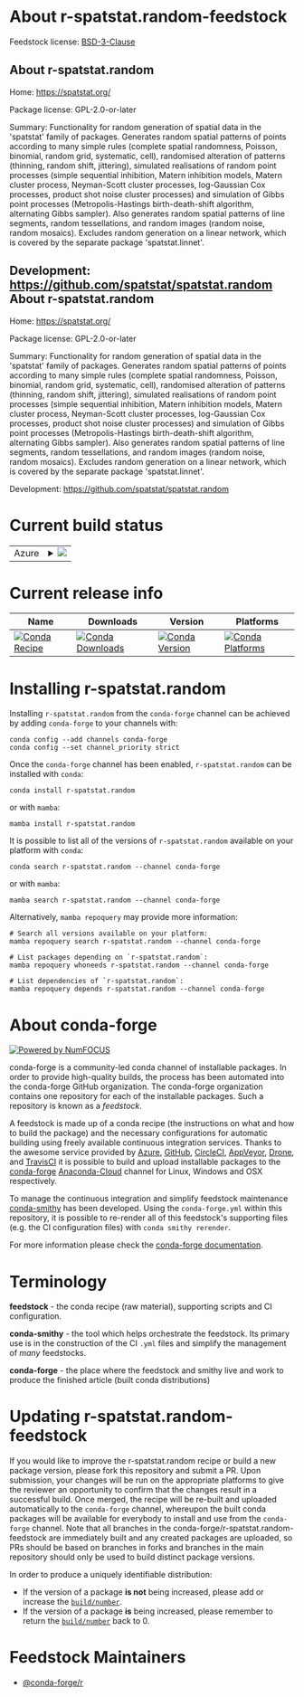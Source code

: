 About r-spatstat.random-feedstock
=================================

Feedstock license: [BSD-3-Clause](https://github.com/conda-forge/r-spatstat.random-feedstock/blob/main/LICENSE.txt)

About r-spatstat.random
-----------------------

Home: https://spatstat.org/

Package license: GPL-2.0-or-later

Summary: Functionality for random generation of spatial data in the 'spatstat' family of packages. Generates random spatial patterns of points according to many simple rules (complete spatial randomness, Poisson, binomial, random grid, systematic, cell), randomised alteration of patterns (thinning, random shift, jittering),  simulated realisations of random point processes (simple sequential inhibition, Matern inhibition models, Matern cluster process, Neyman-Scott cluster processes, log-Gaussian Cox processes, product shot noise cluster processes) and simulation of Gibbs point processes (Metropolis-Hastings birth-death-shift algorithm, alternating Gibbs sampler). Also generates random spatial patterns of line segments, random tessellations, and random images (random noise, random mosaics). Excludes random generation on a linear network, which is covered by the separate package 'spatstat.linnet'.

Development: https://github.com/spatstat/spatstat.random
About r-spatstat.random
-----------------------

Home: https://spatstat.org/

Package license: GPL-2.0-or-later

Summary: Functionality for random generation of spatial data in the 'spatstat' family of packages. Generates random spatial patterns of points according to many simple rules (complete spatial randomness, Poisson, binomial, random grid, systematic, cell), randomised alteration of patterns (thinning, random shift, jittering),  simulated realisations of random point processes (simple sequential inhibition, Matern inhibition models, Matern cluster process, Neyman-Scott cluster processes, log-Gaussian Cox processes, product shot noise cluster processes) and simulation of Gibbs point processes (Metropolis-Hastings birth-death-shift algorithm, alternating Gibbs sampler). Also generates random spatial patterns of line segments, random tessellations, and random images (random noise, random mosaics). Excludes random generation on a linear network, which is covered by the separate package 'spatstat.linnet'.

Development: https://github.com/spatstat/spatstat.random

Current build status
====================


<table>
    
  <tr>
    <td>Azure</td>
    <td>
      <details>
        <summary>
          <a href="https://dev.azure.com/conda-forge/feedstock-builds/_build/latest?definitionId=15512&branchName=main">
            <img src="https://dev.azure.com/conda-forge/feedstock-builds/_apis/build/status/r-spatstat.random-feedstock?branchName=main">
          </a>
        </summary>
        <table>
          <thead><tr><th>Variant</th><th>Status</th></tr></thead>
          <tbody><tr>
              <td>linux_64_r_base4.2</td>
              <td>
                <a href="https://dev.azure.com/conda-forge/feedstock-builds/_build/latest?definitionId=15512&branchName=main">
                  <img src="https://dev.azure.com/conda-forge/feedstock-builds/_apis/build/status/r-spatstat.random-feedstock?branchName=main&jobName=linux&configuration=linux%20linux_64_r_base4.2" alt="variant">
                </a>
              </td>
            </tr><tr>
              <td>linux_64_r_base4.3</td>
              <td>
                <a href="https://dev.azure.com/conda-forge/feedstock-builds/_build/latest?definitionId=15512&branchName=main">
                  <img src="https://dev.azure.com/conda-forge/feedstock-builds/_apis/build/status/r-spatstat.random-feedstock?branchName=main&jobName=linux&configuration=linux%20linux_64_r_base4.3" alt="variant">
                </a>
              </td>
            </tr><tr>
              <td>osx_64_r_base4.2</td>
              <td>
                <a href="https://dev.azure.com/conda-forge/feedstock-builds/_build/latest?definitionId=15512&branchName=main">
                  <img src="https://dev.azure.com/conda-forge/feedstock-builds/_apis/build/status/r-spatstat.random-feedstock?branchName=main&jobName=osx&configuration=osx%20osx_64_r_base4.2" alt="variant">
                </a>
              </td>
            </tr><tr>
              <td>osx_64_r_base4.3</td>
              <td>
                <a href="https://dev.azure.com/conda-forge/feedstock-builds/_build/latest?definitionId=15512&branchName=main">
                  <img src="https://dev.azure.com/conda-forge/feedstock-builds/_apis/build/status/r-spatstat.random-feedstock?branchName=main&jobName=osx&configuration=osx%20osx_64_r_base4.3" alt="variant">
                </a>
              </td>
            </tr><tr>
              <td>osx_arm64_r_base4.2</td>
              <td>
                <a href="https://dev.azure.com/conda-forge/feedstock-builds/_build/latest?definitionId=15512&branchName=main">
                  <img src="https://dev.azure.com/conda-forge/feedstock-builds/_apis/build/status/r-spatstat.random-feedstock?branchName=main&jobName=osx&configuration=osx%20osx_arm64_r_base4.2" alt="variant">
                </a>
              </td>
            </tr><tr>
              <td>osx_arm64_r_base4.3</td>
              <td>
                <a href="https://dev.azure.com/conda-forge/feedstock-builds/_build/latest?definitionId=15512&branchName=main">
                  <img src="https://dev.azure.com/conda-forge/feedstock-builds/_apis/build/status/r-spatstat.random-feedstock?branchName=main&jobName=osx&configuration=osx%20osx_arm64_r_base4.3" alt="variant">
                </a>
              </td>
            </tr><tr>
              <td>win_64</td>
              <td>
                <a href="https://dev.azure.com/conda-forge/feedstock-builds/_build/latest?definitionId=15512&branchName=main">
                  <img src="https://dev.azure.com/conda-forge/feedstock-builds/_apis/build/status/r-spatstat.random-feedstock?branchName=main&jobName=win&configuration=win%20win_64_" alt="variant">
                </a>
              </td>
            </tr>
          </tbody>
        </table>
      </details>
    </td>
  </tr>
</table>

Current release info
====================

| Name | Downloads | Version | Platforms |
| --- | --- | --- | --- |
| [![Conda Recipe](https://img.shields.io/badge/recipe-r--spatstat.random-green.svg)](https://anaconda.org/conda-forge/r-spatstat.random) | [![Conda Downloads](https://img.shields.io/conda/dn/conda-forge/r-spatstat.random.svg)](https://anaconda.org/conda-forge/r-spatstat.random) | [![Conda Version](https://img.shields.io/conda/vn/conda-forge/r-spatstat.random.svg)](https://anaconda.org/conda-forge/r-spatstat.random) | [![Conda Platforms](https://img.shields.io/conda/pn/conda-forge/r-spatstat.random.svg)](https://anaconda.org/conda-forge/r-spatstat.random) |

Installing r-spatstat.random
============================

Installing `r-spatstat.random` from the `conda-forge` channel can be achieved by adding `conda-forge` to your channels with:

```
conda config --add channels conda-forge
conda config --set channel_priority strict
```

Once the `conda-forge` channel has been enabled, `r-spatstat.random` can be installed with `conda`:

```
conda install r-spatstat.random
```

or with `mamba`:

```
mamba install r-spatstat.random
```

It is possible to list all of the versions of `r-spatstat.random` available on your platform with `conda`:

```
conda search r-spatstat.random --channel conda-forge
```

or with `mamba`:

```
mamba search r-spatstat.random --channel conda-forge
```

Alternatively, `mamba repoquery` may provide more information:

```
# Search all versions available on your platform:
mamba repoquery search r-spatstat.random --channel conda-forge

# List packages depending on `r-spatstat.random`:
mamba repoquery whoneeds r-spatstat.random --channel conda-forge

# List dependencies of `r-spatstat.random`:
mamba repoquery depends r-spatstat.random --channel conda-forge
```


About conda-forge
=================

[![Powered by
NumFOCUS](https://img.shields.io/badge/powered%20by-NumFOCUS-orange.svg?style=flat&colorA=E1523D&colorB=007D8A)](https://numfocus.org)

conda-forge is a community-led conda channel of installable packages.
In order to provide high-quality builds, the process has been automated into the
conda-forge GitHub organization. The conda-forge organization contains one repository
for each of the installable packages. Such a repository is known as a *feedstock*.

A feedstock is made up of a conda recipe (the instructions on what and how to build
the package) and the necessary configurations for automatic building using freely
available continuous integration services. Thanks to the awesome service provided by
[Azure](https://azure.microsoft.com/en-us/services/devops/), [GitHub](https://github.com/),
[CircleCI](https://circleci.com/), [AppVeyor](https://www.appveyor.com/),
[Drone](https://cloud.drone.io/welcome), and [TravisCI](https://travis-ci.com/)
it is possible to build and upload installable packages to the
[conda-forge](https://anaconda.org/conda-forge) [Anaconda-Cloud](https://anaconda.org/)
channel for Linux, Windows and OSX respectively.

To manage the continuous integration and simplify feedstock maintenance
[conda-smithy](https://github.com/conda-forge/conda-smithy) has been developed.
Using the ``conda-forge.yml`` within this repository, it is possible to re-render all of
this feedstock's supporting files (e.g. the CI configuration files) with ``conda smithy rerender``.

For more information please check the [conda-forge documentation](https://conda-forge.org/docs/).

Terminology
===========

**feedstock** - the conda recipe (raw material), supporting scripts and CI configuration.

**conda-smithy** - the tool which helps orchestrate the feedstock.
                   Its primary use is in the construction of the CI ``.yml`` files
                   and simplify the management of *many* feedstocks.

**conda-forge** - the place where the feedstock and smithy live and work to
                  produce the finished article (built conda distributions)


Updating r-spatstat.random-feedstock
====================================

If you would like to improve the r-spatstat.random recipe or build a new
package version, please fork this repository and submit a PR. Upon submission,
your changes will be run on the appropriate platforms to give the reviewer an
opportunity to confirm that the changes result in a successful build. Once
merged, the recipe will be re-built and uploaded automatically to the
`conda-forge` channel, whereupon the built conda packages will be available for
everybody to install and use from the `conda-forge` channel.
Note that all branches in the conda-forge/r-spatstat.random-feedstock are
immediately built and any created packages are uploaded, so PRs should be based
on branches in forks and branches in the main repository should only be used to
build distinct package versions.

In order to produce a uniquely identifiable distribution:
 * If the version of a package **is not** being increased, please add or increase
   the [``build/number``](https://docs.conda.io/projects/conda-build/en/latest/resources/define-metadata.html#build-number-and-string).
 * If the version of a package **is** being increased, please remember to return
   the [``build/number``](https://docs.conda.io/projects/conda-build/en/latest/resources/define-metadata.html#build-number-and-string)
   back to 0.

Feedstock Maintainers
=====================

* [@conda-forge/r](https://github.com/conda-forge/r/)

